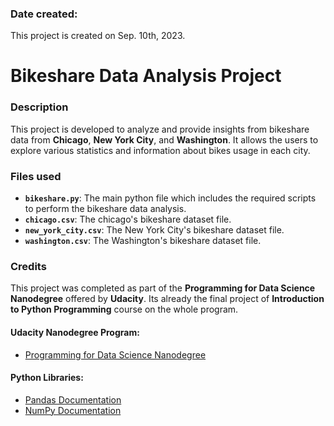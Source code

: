 ### **Date created**:
This project is created on Sep. 10th, 2023.

# Bikeshare Data Analysis Project

### Description
This project is developed to analyze and provide insights from bikeshare data from **Chicago**, **New York City**, and **Washington**. It allows the users to  explore various statistics and information about bikes usage in each city.

### Files used
* **`bikeshare.py`**: The main python file which includes the required scripts to perform the bikeshare data analysis.
* **`chicago.csv`**: The chicago's bikeshare dataset file. 
* **`new_york_city.csv`**: The New York City's bikeshare dataset file. 
* **`washington.csv`**: The Washington's bikeshare dataset file.

### Credits
This project was completed as part of the **Programming for Data Science Nanodegree** offered by **Udacity**. Its already the final project of **Introduction to Python Programming** course on the whole program.

#### Udacity Nanodegree Program:
* [Programming for Data Science Nanodegree](https://www.udacity.com/course/programming-for-data-science-nanodegree--nd104)

#### Python Libraries:
* [Pandas Documentation](https://pandas.pydata.org/docs/)
* [NumPy Documentation](https://numpy.org/install/)





